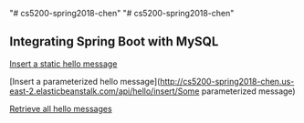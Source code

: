 "# cs5200-spring2018-chen" 
"# cs5200-spring2018-chen" 
## Integrating Spring Boot with MySQL

[Insert a static hello message](http://cs5200-spring2018-chen.us-east-2.elasticbeanstalk.com/api/hello/insert)

[Insert a parameterized hello message](http://cs5200-spring2018-chen.us-east-2.elasticbeanstalk.com/api/hello/insert/Some parameterized message)

[Retrieve all hello messages](http://cs5200-spring2018-chen.us-east-2.elasticbeanstalk.com/api/hello/select/all)
